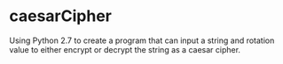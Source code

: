 # caesarCipher
Using Python 2.7 to create a program that can input a string and rotation value to either encrypt or decrypt the string as a caesar cipher.
